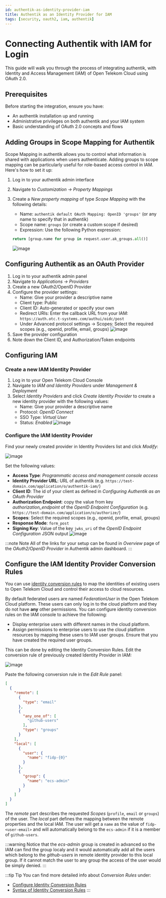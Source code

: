 ```yaml
---
id: authentik-as-identity-provider-iam
title: Authentik as an Identity Provider for IAM
tags: [security, oauth2, iam, authentik]
---
```

# Connecting Authentik with IAM for Login
This guide will walk you through the process of integrating authentik, with Identity and Access Management (IAM) of Open Telekom Cloud using OAuth 2.0.

## Prerequisites

Before starting the integration, ensure you have:

- An authentik installation up and running
- Administrative privileges on both authentik and your IAM system
- Basic understanding of OAuth 2.0 concepts and flows

## Adding Groups in Scope Mapping for Authentik
Scope Mapping in authentik allows you to control what information is shared with applications when users authenticate. Adding groups to scope mapping can be particularly useful for role-based access control in IAM. Here's how to set it up:

1. Log in to your authentik admin interface
2. Navigate to *Customization -> Property Mappings*
3. Create a *New property mapping* of type *Scope Mapping* with the following details:
   - Name: `authentik default OAuth Mapping: OpenID 'groups'` (or any name to specify that in authentik)
   - Scope name: `groups` (or create a custom scope if desired)
   - Expression: Use the following Python expression:

   ```python
   return [group.name for group in request.user.ak_groups.all()]
   ```

   ![image](/img/docs/blueprints/by-use-case/security/authentik/group-scope-mapping.png)

## Configuring Authentik as an OAuth Provider

1. Log in to your authentik admin panel
2. Navigate to  *Applications -> Providers*
3. Create a new OAuth2/OpenID Provider
4. Configure the provider settings:
   - Name: Give your provider a descriptive name
   - Client type: Public
   - Client ID: Auto-generated or specify your own
   - Redirect URIs: Enter the callback URL from your IAM: `https://auth.otc.t-systems.com/authui/oidc/post`
   - Under Advanced protocol settings -> Scopes: Select the required scopes (e.g., openid, profile, email, groups)
  ![image](/img/docs/blueprints/by-use-case/security/authentik/create-oauth.png)
5. Save the provider configuration
6. Note down the Client ID, and Authorization/Token endpoints

## Configuring IAM

### Create a new IAM Identity Provider

1. Log in to your Open Telekom Cloud Console
2. Navigate to *IAM and Identity Providers* under *Management & Deployment*
3. Select *Identity Providers* and click *Create Identity Provider* to create a new identity provider with the following values:
   - Name: Give your provider a descriptive name
   - Protocol: *OpenID Connect*
   - SSO Type: *Virtual User*
   - Status: *Enabled*
  ![image](/img/docs/blueprints/by-use-case/security/authentik/create-idp-iam.png)


### Configure the IAM Identity Provider

Find your newly created provider in Identity Providers list and click *Modify*:

![image](/img/docs/blueprints/by-use-case/security/authentik/modify-idp-iam.png)

Set the following values:

   - **Access Type**: *Programmatic access and management console access*
   - **Identity Provider URL**: URL of authentik (e.g. `https://test-domain.com/application/o/authentik-iam/`)
   - **Client ID**: The id of your client as defined in *Configuring Authentik as an OAuth Provider*
   - **Authorization Endpoint**: copy the value from key *authorization_endpoint* of the *OpenID Endpoint Configuration* (e.g. `https://test-domain.com/application/o/authorize/`)
   - **Scopes**: Select the required scopes (e.g., openid, profile, email, groups)
   - **Response Mode**: `form_post`
   - **Signing Key**: Value of the key `jwks_uri` of the *OpenID Endpoint Configuration* JSON output
   ![image](/img/docs/blueprints/by-use-case/security/authentik/configure-idp-iam.png)

:::note Note
All of the links for your setup can be found in *Overview* page of the *OAuth2/OpenID Provider* in Authentik admin dashboard.
:::

## Configure the IAM Identity Provider Conversion Rules

You can use [identity conversion rules](https://docs.otc.t-systems.com/identity-access-management/umn/user_guide/identity_providers/virtual_user_sso_via_openid_connect/step_2_configure_identity_conversion_rules.html) to map the identities of existing users to Open Telekom Cloud and control their access to cloud resources. 

By default federated users are named *FederationUser* in the Open Telekom Cloud platform. These users can only log in to
the cloud platform and they do not have **any** other permissions. You can configure identity conversion rules on the
IAM console to achieve the following:

- Display enterprise users with different names in the cloud platform.
- Assign permissions to enterprise users to use the cloud platform resources by mapping these users to IAM user groups.
  Ensure that you have created the required user groups.

This can be done by editing the Identity Conversion Rules. Edit the conversion rule of previously created Identity Provider in IAM:

![image](/img/docs/blueprints/by-use-case/security/authentik/edit-conversion-rules.png)

Paste the following conversion rule in the *Edit Rule* panel:

```json
[
  {
    "remote": [
      {
        "type": "email"
      },
      {
        "any_one_of": [
          "github-users"
        ],
        "type": "groups"
      }
    ],
    "local": [
      {
        "user": {
          "name": "fidp-{0}"
        }
      },
      {
        "group": {
          "name": "ecs-admin"
        }
      }
    ]
  }
]
```

The *remote* part describes the  requested *Scopes* (``profile``, ``email`` or ``groups``) of the user.
The *local* part defines the mapping between the remote properties and the local IAM. The user will get a ``name``
as the value of ``fidp-<user-email>`` and will automatically belong to the ``ecs-admin`` if it is a member of ``github-users``.

:::warning
Notice that the *ecs-admin* group is created in advanced so the IAM can find the group localy and it would automatically add all the users which belong to the *github-users* in remote identity provider to this local group. If it cannot match the user to any group the access of the user would be simply denied. 
:::

:::tip Tip
You can find more detailed info about *Conversion Rules* under:
- [Configure Identity Conversion Rules](https://docs.otc.t-systems.com/identity-access-management/umn/user_guide/identity_providers/virtual_user_sso_via_openid_connect/step_2_configure_identity_conversion_rules.html)
- [Syntax of Identity Conversion Rules](https://docs.otc.t-systems.com/identity-access-management/umn/user_guide/identity_providers/syntax_of_identity_conversion_rules.html#en-us-topic-0079620340)
:::

